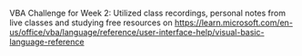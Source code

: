 VBA Challenge for Week 2:
Utilized class recordings, personal notes from live classes and studying free resources on https://learn.microsoft.com/en-us/office/vba/language/reference/user-interface-help/visual-basic-language-reference

